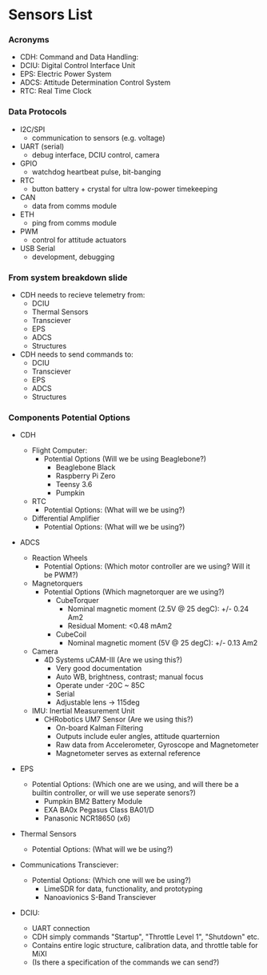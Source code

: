 # Sensors List

### Acronyms
* CDH: Command and Data Handling: 
* DCIU: Digital Control Interface Unit
* EPS: Electric Power System
* ADCS: Attitude Determination Control System
* RTC: Real Time Clock

### Data Protocols

* I2C/SPI
	* communication to sensors (e.g. voltage)​
* UART (serial)
	* debug interface, DCIU control, camera​
* GPIO
	* watchdog heartbeat pulse, bit-banging​
* RTC
	* button battery + crystal for ultra low-power timekeeping​
* CAN
	* data from comms module​
* ETH
	* ping from comms module​
* PWM
	* control for attitude actuators​
* USB Serial
	* development, debugging​

### From system breakdown slide
* CDH needs to recieve telemetry from:
	* DCIU
	* Thermal Sensors
	* Transciever
	* EPS
	* ADCS
	* Structures
* CDH needs to send commands to:
	* DCIU
	* Transciever
	* EPS
	* ADCS
	* Structures

### Components Potential Options
* CDH
	* Flight Computer:
		* Potential Options (Will we be using Beaglebone?)
			* Beaglebone Black
			* Raspberry Pi Zero
			* Teensy 3.6
			* Pumpkin
	* RTC
		* Potential Options: (What will we be using?)
	* Differential Amplifier
		* Potential Options: (What will we be using?)

* ADCS
	* Reaction Wheels
		* Potential Options: (Which motor controller are we using? Will it be PWM?)
	* Magnetorquers
		* Potential Options (Which magnetorquer are we using?)
			* CubeTorquer​
				* Nominal magnetic moment (2.5V @ 25 degC): +/- 0.24 Am2​
				* Residual Moment: ​<0.48 mAm2
			* CubeCoil
				* Nominal magnetic moment (5V @ 25 degC): +/- 0.13 Am2​
	* Camera
		* 4D Systems uCAM-III​ (Are we using this?)
			* Very good documentation​
			* Auto WB, brightness, contrast; manual focus​
			* Operate under -20C ~ 85C​
			* Serial​
			* Adjustable lens -> 115deg
	* IMU: Inertial Measurement Unit
		* CHRobotics UM7 Sensor​ (Are we using this?)
			* On-board Kalman Filtering​
			* Outputs include euler angles, attitude quarternion​
			* Raw data from Accelerometer, Gyroscope and Magnetometer​
			* Magnetometer serves as external reference​

* EPS
	* Potential Options: (Which one are we using, and will there be a builtin controller, or will we use seperate senors?)
		* Pumpkin BM2 Battery Module
		* EXA BA0x Pegasus Class BA01/D
		* Panasonic NCR18650 (x6)

* Thermal Sensors
	* Potential Options: (What will we be using?)

* Communications Transciever:
	* Potential Options: (Which one will we be using?)
		* LimeSDR for data, functionality, and prototyping​
		* Nanoavionics S-Band Transciever

* DCIU:
	* UART connection
	* CDH simply commands "Startup", "Throttle Level 1", "Shutdown" etc.​
	* Contains entire logic structure, calibration data, and throttle table for MiXI​
	* (Is there a specification of the commands we can send?)
